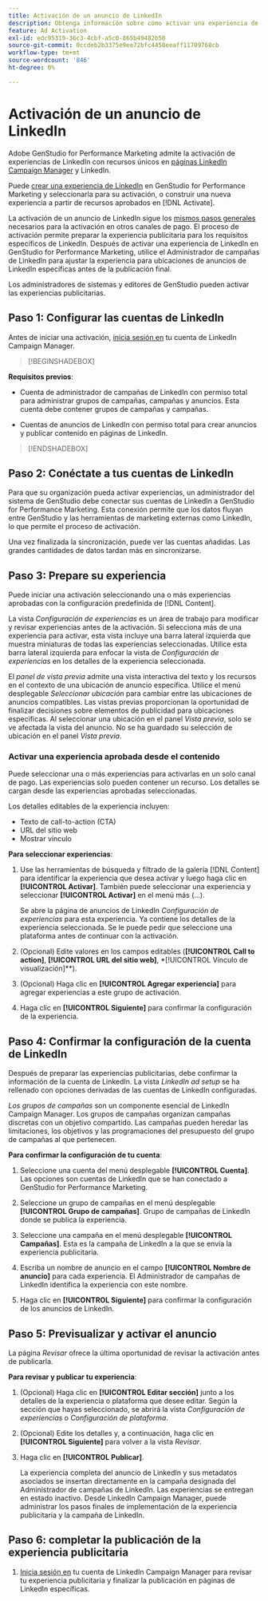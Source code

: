 ```yaml
---
title: Activación de un anuncio de LinkedIn
description: Obtenga información sobre cómo activar una experiencia de publicidad de LinkedIn.
feature: Ad Activation
exl-id: edc95319-36c3-4cbf-a5c0-865b49482b50
source-git-commit: 0ccdeb2b3375e9ee72bfc4458eeaff11709768cb
workflow-type: tm+mt
source-wordcount: '846'
ht-degree: 0%

---
```


# Activación de un anuncio de LinkedIn

Adobe GenStudio for Performance Marketing admite la activación de experiencias de LinkedIn con recursos únicos en [páginas LinkedIn Campaign Manager](https://business.linkedin.com/marketing-solutions) y LinkedIn.

Puede [crear una experiencia de LinkedIn](/help/user-guide/create/create-linkedin.md) en GenStudio for Performance Marketing y seleccionarla para su activación, o construir una nueva experiencia a partir de recursos aprobados en [!DNL Activate].

La activación de un anuncio de LinkedIn sigue los [mismos pasos generales](create-activation.md) necesarios para la activación en otros canales de pago. El proceso de activación permite preparar la experiencia publicitaria para los requisitos específicos de LinkedIn. Después de activar una experiencia de LinkedIn en GenStudio for Performance Marketing, utilice el Administrador de campañas de LinkedIn para ajustar la experiencia para ubicaciones de anuncios de LinkedIn específicas antes de la publicación final.

Los administradores de sistemas y editores de GenStudio pueden activar las experiencias publicitarias.

## Paso 1: Configurar las cuentas de LinkedIn

Antes de iniciar una activación, [inicia sesión en](https://www.linkedin.com/campaignmanager/login) tu cuenta de LinkedIn Campaign Manager.

>[!BEGINSHADEBOX]

**Requisitos previos**:

* Cuenta de administrador de campañas de LinkedIn con permiso total para administrar grupos de campañas, campañas y anuncios. Esta cuenta debe contener grupos de campañas y campañas.

* Cuentas de anuncios de LinkedIn con permiso total para crear anuncios y publicar contenido en páginas de LinkedIn.

>[!ENDSHADEBOX]

## Paso 2: Conéctate a tus cuentas de LinkedIn

Para que su organización pueda activar experiencias, un administrador del sistema de GenStudio debe conectar sus cuentas de LinkedIn a GenStudio for Performance Marketing. Esta conexión permite que los datos fluyan entre GenStudio y las herramientas de marketing externas como LinkedIn, lo que permite el proceso de activación.

Una vez finalizada la sincronización, puede ver las cuentas añadidas. Las grandes cantidades de datos tardan más en sincronizarse.

## Paso 3: Prepare su experiencia

Puede iniciar una activación seleccionando una o más experiencias aprobadas con la configuración predefinida de [!DNL Content].

La vista _Configuración de experiencias_ es un área de trabajo para modificar y revisar experiencias antes de la activación. Si selecciona más de una experiencia para activar, esta vista incluye una barra lateral izquierda que muestra miniaturas de todas las experiencias seleccionadas. Utilice esta barra lateral izquierda para enfocar la vista de _Configuración de experiencias_ en los detalles de la experiencia seleccionada.

El _panel de vista previa_ admite una vista interactiva del texto y los recursos en el contexto de una ubicación de anuncio específica. Utilice el menú desplegable _Seleccionar ubicación_ para cambiar entre las ubicaciones de anuncios compatibles. Las vistas previas proporcionan la oportunidad de finalizar decisiones sobre elementos de publicidad para ubicaciones específicas. Al seleccionar una ubicación en el panel _Vista previa_, solo se ve afectada la vista del anuncio. No se ha guardado su selección de ubicación en el panel _Vista previa_.

### Activar una experiencia aprobada desde el contenido

Puede seleccionar una o más experiencias para activarlas en un solo canal de pago. Las experiencias solo pueden contener un recurso. Los detalles se cargan desde las experiencias aprobadas seleccionadas.

Los detalles editables de la experiencia incluyen:

* Texto de call-to-action (CTA)
* URL del sitio web
* Mostrar vínculo

**Para seleccionar experiencias**:

1. Use las herramientas de búsqueda y filtrado de la galería [!DNL Content] para identificar la experiencia que desea activar y luego haga clic en **[!UICONTROL Activar]**. También puede seleccionar una experiencia y seleccionar **[!UICONTROL Activar]** en el menú más (...).

   Se abre la página de anuncios de LinkedIn _Configuración de experiencias_ para esta experiencia. Ya contiene los detalles de la experiencia seleccionada. Se le puede pedir que seleccione una plataforma antes de continuar con la activación.

1. (Opcional) Edite valores en los campos editables (**[!UICONTROL Call to action]**, **[!UICONTROL URL del sitio web]**, *[!UICONTROL Vínculo de visualización]**).

1. (Opcional) Haga clic en **[!UICONTROL Agregar experiencia]** para agregar experiencias a este grupo de activación.

1. Haga clic en **[!UICONTROL Siguiente]** para confirmar la configuración de la experiencia.

## Paso 4: Confirmar la configuración de la cuenta de LinkedIn

Después de preparar las experiencias publicitarias, debe confirmar la información de la cuenta de LinkedIn. La vista _LinkedIn ad setup_ se ha rellenado con opciones derivadas de las cuentas de LinkedIn configuradas.

_Los grupos de campañas_ son un componente esencial de LinkedIn Campaign Manager. Los grupos de campañas organizan campañas discretas con un objetivo compartido. Las campañas pueden heredar las limitaciones, los objetivos y las programaciones del presupuesto del grupo de campañas al que pertenecen.

**Para confirmar la configuración de tu cuenta**:

1. Seleccione una cuenta del menú desplegable **[!UICONTROL Cuenta]**. Las opciones son cuentas de LinkedIn que se han conectado a GenStudio for Performance Marketing.

1. Seleccione un grupo de campañas en el menú desplegable **[!UICONTROL Grupo de campañas]**. Grupo de campañas de LinkedIn donde se publica la experiencia.

1. Seleccione una campaña en el menú desplegable **[!UICONTROL Campañas]**. Esta es la campaña de LinkedIn a la que se envía la experiencia publicitaria.

1. Escriba un nombre de anuncio en el campo **[!UICONTROL Nombre de anuncio]** para cada experiencia. El Administrador de campañas de LinkedIn identifica la experiencia con este nombre.

1. Haga clic en **[!UICONTROL Siguiente]** para confirmar la configuración de los anuncios de LinkedIn.

## Paso 5: Previsualizar y activar el anuncio

La página _Revisar_ ofrece la última oportunidad de revisar la activación antes de publicarla.

**Para revisar y publicar tu experiencia**:

1. (Opcional) Haga clic en **[!UICONTROL Editar sección]** junto a los detalles de la experiencia o plataforma que desee editar.
Según la sección que hayas seleccionado, se abrirá la vista _Configuración de experiencias_ o _Configuración de plataforma_.

1. (Opcional) Edite los detalles y, a continuación, haga clic en **[!UICONTROL Siguiente]** para volver a la vista _Revisar_.

1. Haga clic en **[!UICONTROL Publicar]**.

   La experiencia completa del anuncio de LinkedIn y sus metadatos asociados se insertan directamente en la campaña designada del Administrador de campañas de LinkedIn. Las experiencias se entregan en estado inactivo. Desde LinkedIn Campaign Manager, puede administrar los pasos finales de implementación de la experiencia publicitaria y la campaña de LinkedIn.

## Paso 6: completar la publicación de la experiencia publicitaria

1. [Inicia sesión en](https://www.linkedin.com/campaignmanager/login) tu cuenta de LinkedIn Campaign Manager para revisar tu experiencia publicitaria y finalizar la publicación en páginas de LinkedIn específicas.
